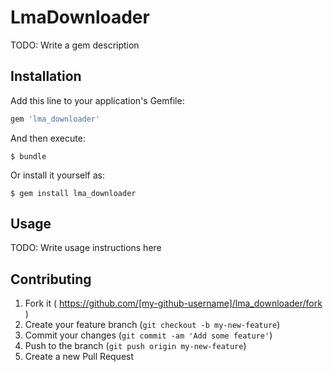 # LmaDownloader

TODO: Write a gem description

## Installation

Add this line to your application's Gemfile:

```ruby
gem 'lma_downloader'
```

And then execute:

    $ bundle

Or install it yourself as:

    $ gem install lma_downloader

## Usage

TODO: Write usage instructions here

## Contributing

1. Fork it ( https://github.com/[my-github-username]/lma_downloader/fork )
2. Create your feature branch (`git checkout -b my-new-feature`)
3. Commit your changes (`git commit -am 'Add some feature'`)
4. Push to the branch (`git push origin my-new-feature`)
5. Create a new Pull Request
